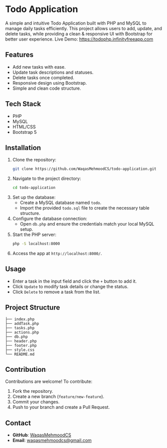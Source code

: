 # Todo Application

A simple and intuitive Todo Application built with PHP and MySQL to manage daily tasks efficiently. This project allows users to add, update, and delete tasks, while providing a clean & responsive UI with Bootstrap for better user experience.
Live Demo: https://todophp.infinityfreeapp.com

## Features
- Add new tasks with ease.
- Update task descriptions and statuses.
- Delete tasks once completed.
- Responsive design using Bootstrap.
- Simple and clean code structure.

## Tech Stack
- PHP
- MySQL
- HTML/CSS
- Bootstrap 5

## Installation
1. Clone the repository:
   ```bash
   git clone https://github.com/WaqasMehmoodCS/todo-application.git
   ```
2. Navigate to the project directory:
   ```bash
   cd todo-application
   ```
3. Set up the database:
   - Create a MySQL database named `todo`.
   - Import the provided `todo.sql` file to create the necessary table structure.
4. Configure the database connection:
   - Open `db.php` and ensure the credentials match your local MySQL setup.
5. Start the PHP server:
   ```bash
   php -S localhost:8000
   ```
6. Access the app at `http://localhost:8000/`.

## Usage
- Enter a task in the input field and click the `+` button to add it.
- Click `Update` to modify task details or change the status.
- Click `Delete` to remove a task from the list.

## Project Structure
```
├── index.php
├── addTask.php
├── tasks.php
├── actions.php
├── db.php
├── header.php
├── footer.php
├── style.css
└── README.md
```

## Contribution
Contributions are welcome! To contribute:
1. Fork the repository.
2. Create a new branch (`feature/new-feature`).
3. Commit your changes.
4. Push to your branch and create a Pull Request.

## Contact
- **GitHub**: [WaqasMehmoodCS](https://github.com/WaqasMehmoodCS)
- **Email**: waqasmehmoodcs@gmail.com

